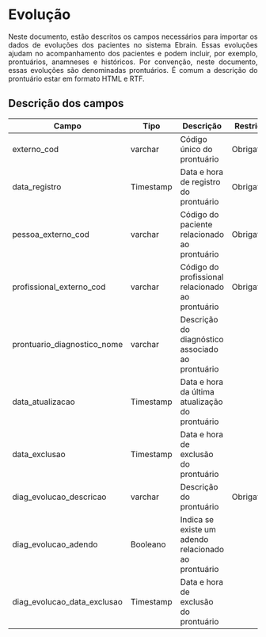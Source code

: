 # Evolução
<p align="justify"> 
Neste documento, estão descritos os campos necessários para importar os dados de evoluções dos pacientes no sistema Ebrain. Essas evoluções ajudam no acompanhamento dos pacientes e podem incluir, por exemplo, prontuários, anamneses e históricos. Por convenção, neste documento, essas evoluções são denominadas prontuários. É comum a descrição do prontuário estar em formato HTML e RTF.
 </p>

## Descrição dos campos

| Campo                       | Tipo      | Descrição                                                                  | Restrição       |
|-----------------------------|-----------|----------------------------------------------------------------------------|-----------------|
| externo_cod                 | varchar     | Código único do prontuário                       |     Obrigatório            |
| data_registro               | Timestamp | Data e hora de registro do prontuário                                       |   Obrigatório              |
| pessoa_externo_cod          | varchar     | Código do paciente relacionado ao prontuário                          |  Obrigatório               |
| profissional_externo_cod    | varchar     | Código do profissional relacionado ao prontuário                    |     Obrigatório            |
| prontuario_diagnostico_nome | varchar     | Descrição do diagnóstico associado ao prontuário                                 |                 |
| data_atualizacao            | Timestamp | Data e hora da última atualização do prontuário              |                 |
| data_exclusao               | Timestamp | Data e hora de exclusão do prontuário                        |                 |
| diag_evolucao_descricao     | varchar   | Descrição do prontuário                                      | Obrigatório                |
| diag_evolucao_adendo        | Booleano  | Indica se existe um adendo relacionado ao prontuário           |                 |
| diag_evolucao_data_exclusao | Timestamp | Data e hora de exclusão do prontuário                         |                 |



